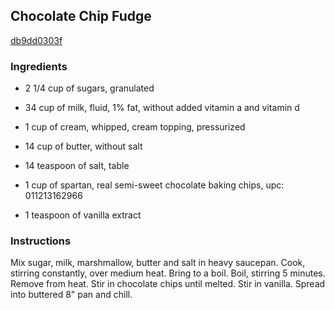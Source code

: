 ## Chocolate Chip Fudge

[db9dd0303f](http://www.food.com/recipe/chocolate-chip-fudge-57002)

### Ingredients

 - 2 1/4 cup of sugars, granulated

 - 34 cup of milk, fluid, 1% fat, without added vitamin a and vitamin d

 - 1 cup of cream, whipped, cream topping, pressurized

 - 14 cup of butter, without salt

 - 14 teaspoon of salt, table

 - 1 cup of spartan, real semi-sweet chocolate baking chips, upc: 011213162966

 - 1 teaspoon of vanilla extract

### Instructions

Mix sugar, milk, marshmallow, butter and salt in heavy saucepan. Cook, stirring constantly, over medium heat. Bring to a boil. Boil, stirring 5 minutes. Remove from heat. Stir in chocolate chips until melted. Stir in vanilla. Spread into buttered 8" pan and chill.